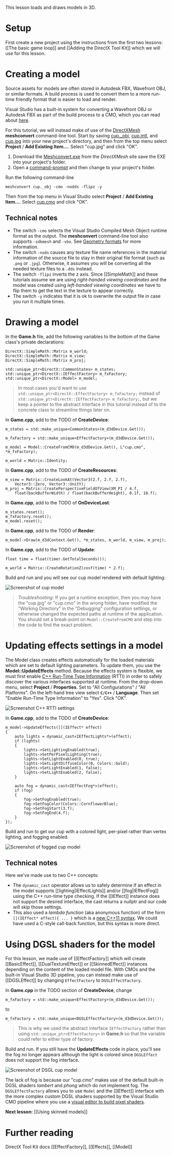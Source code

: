 This lesson loads and draws models in 3D.

# Setup
First create a new project using the instructions from the first two lessons: [[The basic game loop]] and
[[Adding the DirectX Tool Kit]] which we will use for this lesson.

# Creating a model
Source assets for models are often stored in Autodesk FBX, Wavefront OBJ, or similar formats. A build process is used to convert them to a more run-time friendly format that is easier to load and render.

Visual Studio has a built-in system for converting a Wavefront OBJ or Autodesk FBX as part of the build process to a CMO, which you can read about [here](http://msdn.microsoft.com/en-us/library/hh972446.aspx).

For this tutorial, we will instead make of use of the [DirectXMesh](http://go.microsoft.com/fwlink/?LinkID=324981) **meshconvert** command-line tool.  Start by saving [cup._obj](https://github.com/Microsoft/DirectXTK/wiki/cup._obj), [cup.mtl](https://github.com/Microsoft/DirectXTK/wiki/cup.mtl), and [cup.jpg](https://github.com/Microsoft/DirectXTK/wiki/images/cup.jpg) into your new project's directory, and then from the top menu select **Project** / **Add Existing Item...**. Select "cup.jpg" and click "OK".

1. Download the [Meshconvert.exe](https://github.com/Microsoft/DirectXMesh/releases/download/aug2018/meshconvert.exe) from the _DirectXMesh_ site save the EXE into your project's folder.
1. Open a [command-prompt](http://windows.microsoft.com/en-us/windows/command-prompt-faq) and then change to your project's folder.

Run the following command-line

    meshconvert cup._obj -cmo -nodds -flipz -y

Then from the top menu in Visual Studio select **Project** / **Add Existing Item...**. Select [cup.cmo](https://github.com/Microsoft/DirectXTK/wiki/cup.cmo) and click "OK".

## Technical notes
* The switch ``-cmo`` selects the Visual Studio Compiled Mesh Object runtime format as the output. The **meshconvert** command-line tool also supports ``-sdkmesh`` and ``-vbo``. See [Geometry formats](https://directxmesh.codeplex.com/wikipage?title=Geometry%20formats) for more information.
* The switch ``-nods`` causes any texture file name references in the material information of the source file to stay in their original file format (such as ``.png`` or ``.jpg``). Otherwise, it assumes you will be converting all the needed texture files to a ``.dds`` instead.
* The switch ``-flipz`` inverts the z axis. Since [[SimpleMath]] and these tutorials assume we are using _right-handed viewing coordinates_ and the model was created using _left-handed viewing coordinates_ we have to flip them to get the text in the texture to appear correctly.
* The switch `-y` indicates that it is ok to overwrite the output file in case you run it multiple times.

# Drawing a model

In the **Game.h** file, add the following variables to the bottom of the Game class's private declarations:

    DirectX::SimpleMath::Matrix m_world;
    DirectX::SimpleMath::Matrix m_view;
    DirectX::SimpleMath::Matrix m_proj;

    std::unique_ptr<DirectX::CommonStates> m_states;
    std::unique_ptr<DirectX::IEffectFactory> m_fxFactory;
    std::unique_ptr<DirectX::Model> m_model;

> In most cases you'd want to use ``std::unique_ptr<DirectX::EffectFactory> m_fxFactory;`` instead of ``std::unique_ptr<DirectX::IEffectFactory> m_fxFactory;``, but we keep a pointer to the abstract interface in this tutorial instead of to the concrete class to streamline things later on.

In **Game.cpp**, add to the TODO of **CreateDevice**:

    m_states = std::make_unique<CommonStates>(m_d3dDevice.Get());

    m_fxFactory = std::make_unique<EffectFactory>(m_d3dDevice.Get());

    m_model = Model::CreateFromCMO(m_d3dDevice.Get(), L"cup.cmo", *m_fxFactory);

    m_world = Matrix::Identity;

In **Game.cpp**, add to the TODO of **CreateResources**:

    m_view = Matrix::CreateLookAt(Vector3(2.f, 2.f, 2.f),
        Vector3::Zero, Vector3::UnitY);
    m_proj = Matrix::CreatePerspectiveFieldOfView(XM_PI / 4.f,
        float(backBufferWidth) / float(backBufferHeight), 0.1f, 10.f);

In **Game.cpp**, add to the TODO of **OnDeviceLost**:

    m_states.reset();
    m_fxFactory.reset();
    m_model.reset();

In **Game.cpp**, add to the TODO of **Render**:

    m_model->Draw(m_d3dContext.Get(), *m_states, m_world, m_view, m_proj);

In **Game.cpp**, add to the TODO of **Update**:

    float time = float(timer.GetTotalSeconds());

    m_world = Matrix::CreateRotationZ(cosf(time) * 2.f);

Build and run and you will see our cup model rendered with default lighting:

![Screenshot of cup model](https://github.com/Microsoft/DirectXTK/wiki/images/screenshotCup.PNG)

> _Troubleshooting:_ If you get a runtime exception, then you may have the "cup.jpg" or "cup.cmo" in the wrong folder, have modified the "Working Directory" in the "Debugging" configuration settings, or otherwise changed the expected paths at runtime of the application. You should set a break-point on ``Model::CreateFromCMO`` and step into the code to find the exact problem.

# Updating effects settings in a model

The Model class creates effects automatically for the loaded materials which are set to default lighting parameters. To update them, you use the **Model::UpdateEffects** method. Because the effects system is flexible, we must first enable [C++ Run-Time Type Information](https://msdn.microsoft.com/en-us/library/b2ay8610.aspx) (RTTI) in order to safely discover the various interfaces supported at runtime. From the drop-down menu, select **Project** / **Properties**. Set to "All Configurations" / "All Platforms". On the left-hand tree view select **``C/C++``** / **Language**. Then set "Enable Run-Time Type Information" to "Yes". Click "OK".

![Screenshot C++ RTTI settings](https://github.com/Microsoft/DirectXTK/wiki/images/settingsRTTI.PNG)

In **Game.cpp**, add to the TODO of **CreateDevice**:

    m_model->UpdateEffects([](IEffect* effect)
    {
        auto lights = dynamic_cast<IEffectLights*>(effect);
        if (lights)
        {
            lights->SetLightingEnabled(true);
            lights->SetPerPixelLighting(true);
            lights->SetLightEnabled(0, true);
            lights->SetLightDiffuseColor(0, Colors::Gold);
            lights->SetLightEnabled(1, false);
            lights->SetLightEnabled(2, false);
        }

        auto fog = dynamic_cast<IEffectFog*>(effect);
        if (fog)
        {
            fog->SetFogEnabled(true);
            fog->SetFogColor(Colors::CornflowerBlue);
            fog->SetFogStart(3.f);
            fog->SetFogEnd(4.f);
        }
    });

Build and run to get our cup with a colored light, per-pixel rather than vertex lighting, and fogging enabled.

![Screenshot of fogged cup model](https://github.com/Microsoft/DirectXTK/wiki/images/screenshotCupFog.PNG)

## Technical notes
Here we've made use to two C++ concepts:
* The ``dynamic_cast`` operator allows us to safely determine if an effect in the model supports [[lighting|IEffectLights]] and/or [[fog|IEffectFog]] using the C++ run-time type checking. If the [[IEffect]] instance does not support the desired interface, the cast returns a nullptr and our code will skip those settings.
* This also used a _lambda function_ (aka anonymous function) of the form ``[](IEffect* effect){ ... }`` which is a [new C++11 syntax](http://en.cppreference.com/w/cpp/language/lambda). We could have used a C-style call-back function, but this syntax is more direct.

# Using DGSL shaders for the model

For this lesson, we made use of [[EffectFactory]] which will create [[BasicEffect]], [[DualTextureEffect]] or [[SkinnedEffect]] instances depending on the content of the loaded model file. With CMOs and the built-in Visual Studio 3D pipeline, you can instead make use of [[DGSLEffect]] by changing ``EffectFactory`` to ``DGSLEffectFactory``.

In **Game.cpp** in the TODO section of **CreateDevice**, change

    m_fxFactory = std::make_unique<EffectFactory>(m_d3dDevice.Get());

to

    m_fxFactory = std::make_unique<DGSLEffectFactory>(m_d3dDevice.Get());

> This is why we used the abstract interface ``IEffectFactory`` rather than using ``std::unique_ptr<EffectFactory>`` in **Game.h** so that the variable could refer to either type of factory.

Build and run. If you still have the **UpdateEffects** code in place, you'll see the fog no longer appears although the light is colored since ``DGSLEffect`` does not support the fog interface.

![Screenshot of DSGL cup model](https://github.com/Microsoft/DirectXTK/wiki/images/screenshotCupNoFog.PNG)

The lack of fog is because our "cup.cmo" makes use of the default built-in DGSL shaders _lambert_ and _phong_ which do not implement fog. The ``DGSLEffectFactory`` allows you to use ``Model`` and the [[IEffect]] interface with the more complex custom DGSL shaders supported by the Visual Studio CMO pipeline where you use a [visual editor to build pixel shaders](http://msdn.microsoft.com/en-us/library/hh873117.aspx).

**Next lesson:** [[Using skinned models]]

# Further reading

DirectX Tool Kit docs [[EffectFactory]], [[Effects]], [[Model]]
